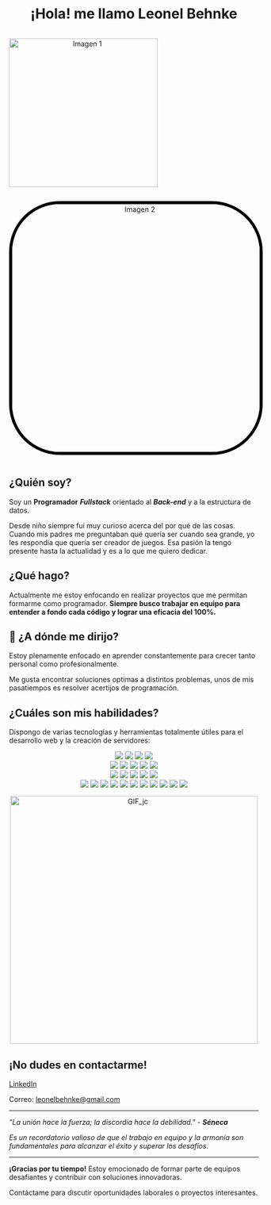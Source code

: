 <h1 align="center"> ¡Hola! me llamo Leonel Behnke </h1> 
<div style="
 display: flex;
 flex-direction: column;
 justify-content: space-between;
 align-items: flex-start;
 width: 100%;
"
>
 <p align="center">
  <img src="https://www.codewars.com/users/griimreaper/badges/large" alt="Imagen 1"  width="300">
 </p>
 <p align="center">
  <img src="https://res.cloudinary.com/ecommercetech/image/upload/v1692683672/Upload/ryxkdptptmwtidcj4gqo.png" style="border: solid 6px black;border-radius: 20%" alt="Imagen 2" align="center" width="500">
 </p>
</div>

## **¿Quién soy?**
Soy un **Programador** ***Fullstack*** orientado al ***Back-end*** y a la estructura de datos.

Desde niño siempre fui muy curioso acerca del por qué de las cosas. Cuando mis padres me preguntaban qué quería ser cuando sea grande, yo les respondía que quería ser creador de juegos. Esa pasión la tengo presente hasta la actualidad y es a lo que me quiero dedicar.

## **¿Qué hago?**
Actualmente me estoy enfocando en realizar proyectos que me permitan formarme como programador. **Siempre busco trabajar en equipo para entender a fondo cada código y lograr una eficacia del 100%.**

## 🚀  **¿A dónde me dirijo?** 
Estoy plenamente enfocado en aprender constantemente para crecer tanto personal como profesionalmente.

Me gusta encontrar soluciones optimas a distintos problemas, unos de mis pasatiempos es resolver acertijos de programación.

## **¿Cuáles son mis habilidades?**
Dispongo de varias tecnologías y herramientas totalmente útiles para el desarrollo web y la creación de servidores:

<div align="center">
    <div style="display: flex; flex-wrap: wrap; justify-content: center;">
        <div>
           <img src="https://img.shields.io/badge/JavaScript-323330?style=for-the-badge&logo=javascript&logoColor=F7DF1E"/>
           <img src="https://img.shields.io/badge/Python-FFD43B?style=for-the-badge&logo=python&logoColor=blue"/>
           <img src="https://img.shields.io/badge/HTML5-E34F26?style=for-the-badge&logo=html5&logoColor=white"/>
           <img src="https://img.shields.io/badge/CSS3-1572B6?style=for-the-badge&logo=css3&logoColor=white"/>
        </div>
    </div>
    <div style="display: flex; flex-wrap: wrap; justify-content: center;">
        <div>
            <img src="https://img.shields.io/badge/next%20js-000000?style=for-the-badge&logo=nextdotjs&logoColor=white"/>
            <img src="https://img.shields.io/badge/TypeScript-007ACC?style=for-the-badge&logo=typescript&logoColor=white"/>
            <img src="https://img.shields.io/badge/React-20232A?style=for-the-badge&logo=react&logoColor=61DAFB"/>
            <img src="https://img.shields.io/badge/Redux-593D88?style=for-the-badge&logo=redux&logoColor=white"/>
            <img src="https://img.shields.io/badge/Tailwind_CSS-38B2AC?style=for-the-badge&logo=tailwind-css&logoColor=white"/>
        </div>
    </div>
    <div style="display: flex; flex-wrap: wrap; justify-content: center;">
        <div>
            <img src="https://img.shields.io/badge/nestjs-E0234E?style=for-the-badge&logo=nestjs&logoColor=white"/>
            <img src="https://img.shields.io/badge/Node%20js-339933?style=for-the-badge&logo=nodedotjs&logoColor=white"/>
            <img src="https://img.shields.io/badge/Express%20js-000000?style=for-the-badge&logo=express&logoColor=white"/>
            <img src="https://img.shields.io/badge/Sequelize-52B0E7?style=for-the-badge&logo=Sequelize&logoColor=white"/>
            <img src="https://img.shields.io/badge/PostgreSQL-316192?style=for-the-badge&logo=postgresql&logoColor=white"/>
        </div>
    </div>
    <div style="display: flex; flex-wrap: wrap; justify-content: center;">
        <div>
            <img src="https://img.shields.io/badge/chai-A30701?style=for-the-badge&logo=chai&logoColor=white"/>
            <img src="https://img.shields.io/badge/Jest-C21325?style=for-the-badge&logo=jest&logoColor=white"/>
            <img src="https://img.shields.io/badge/Insomnia-5849be?style=for-the-badge&logo=Insomnia&logoColor=white"/>
            <img src="https://img.shields.io/badge/strapi-2F2E8B?style=for-the-badge&logo=strapi&logoColor=white"/>
            <img src="https://img.shields.io/badge/JWT-000000?style=for-the-badge&logo=JSON%20web%20tokens&logoColor=white"/>
            <img src="https://img.shields.io/badge/eslint-3A33D1?style=for-the-badge&logo=eslint&logoColor=white"/>
            <img src="https://img.shields.io/badge/GIT-E44C30?style=for-the-badge&logo=git&logoColor=white"/>
            <img src="https://img.shields.io/badge/Trello-0052CC?style=for-the-badge&logo=trello&logoColor=white"/>
            <img src="https://img.shields.io/badge/Jira-0052CC?style=for-the-badge&logo=Jira&logoColor=white"/>
            <img src="https://img.shields.io/badge/Adobe%20Photoshop-31A8FF?style=for-the-badge&logo=Adobe%20Photoshop&logoColor=black"/>
            <img src="https://img.shields.io/badge/Adobe%20after%20affects-CF96FD?style=for-the-badge&logo=Adobe%20after%20effects&logoColor=393665"/>
        </div>
    </div>
</div>

<p align="center">
  <img src="https://78.media.tumblr.com/69b74540b716c22f78bacdff91f02bf2/tumblr_inline_p80m8wJkm61r4kz8i_540.gif" alt="GIF_jc" width="500"/>
</p>

## ¡No dudes en contactarme!

[LinkedIn](https://www.linkedin.com/in/leonelbehnkedev/)

Correo: [leonelbehnke@gmail.com](mailto:leonelbehnke@gmail.com)

************

*"La unión hace la fuerza; la discordia hace la debilidad."* - ***Séneca***

*Es un recordatorio valioso de que el trabajo en equipo y la armonía son fundamentales para alcanzar el éxito y superar los desafíos.*

---

**¡Gracias por tu tiempo!** Estoy emocionado de formar parte de equipos desafiantes y contribuir con soluciones innovadoras. 

Contáctame para discutir oportunidades laborales o proyectos interesantes.
